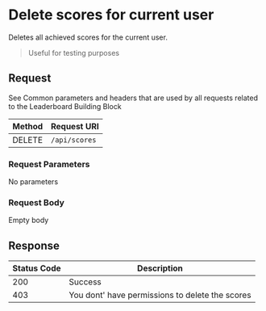 # Delete scores for current user

Deletes all achieved scores for the current user.

> Useful for testing purposes

## Request

See Common parameters and headers that are used by all requests related to the Leaderboard Building Block

|  Method  | Request URI |
|----------|-------------|
|DELETE|`/api/scores`|

### Request Parameters

No parameters

### Request Body

Empty body

## Response

| Status Code | Description |
|-------------|-------------|
|200|Success|
|403|You dont' have permissions to delete the scores|

